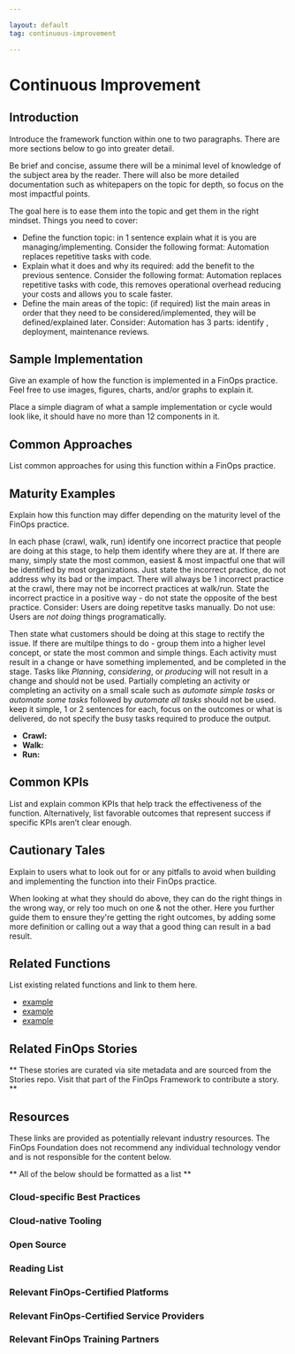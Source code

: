 ```yaml
---

layout: default
tag: continuous-improvement

---
```


# Continuous Improvement

## Introduction
Introduce the framework function within one to two paragraphs. There are more sections below to go into greater detail.

Be brief and concise, assume there will be a minimal level of knowledge of the subject area by the reader. There will also be more detailed documentation such as whitepapers on the topic for depth, so focus on the most impactful points.
 
The goal here is to ease them into the topic and get them in the right mindset. Things you need to cover:
- Define the function topic: in 1 sentence explain what it is you are managing/implementing. Consider the following format: Automation replaces repetitive tasks with code.
- Explain what it does and why its required: add the benefit to the previous sentence. Consider the following format: Automation replaces repetitive tasks with code, this removes operational overhead reducing your costs and allows you to scale faster.
- Define the main areas of the topic: (if required) list the main areas in order that they need to be considered/implemented, they will be defined/explained later. Consider: Automation has 3 parts: identify , deployment, maintenance reviews.

## Sample Implementation
Give an example of how the function is implemented in a FinOps practice. Feel free to use images, figures, charts, and/or graphs to explain it.

Place a simple diagram of what a sample implementation or cycle would look like, it should have no more than 12 components in it.

## Common Approaches
List common approaches for using this function within a FinOps practice.

## Maturity Examples
Explain how this function may differ depending on the maturity level of the FinOps practice.

In each phase (crawl, walk, run) identify one incorrect practice that people are doing at this stage, to help them identify where they are at. If there are many, simply state the most common, easiest & most impactful one that will be identified by most organizations. Just state the incorrect practice, do not address why its bad or the impact. There will always be 1 incorrect practice at the crawl, there may not be incorrect practices at walk/run.
State the incorrect practice in a positive way - do not state the opposite of the best practice. Consider: Users are doing repetitve tasks manually. Do not use: Users are *not doing* things programatically.
 
Then state what customers should be doing at this stage to rectify the issue. If there are multilpe things to do - group them into a higher level concept, or state the most common and simple things. Each activity must result in a change or have something implemented, and be completed in the stage. Tasks like *Planning*, *considering*, or *producing* will not result in a change and should not be used. Partially completing an activity or completing an activity on a small scale such as *automate simple tasks* or *automate some tasks* followed by *automate all tasks* should not be used.
keep it simple, 1 or 2 sentences for each, focus on the outcomes or what is delivered, do not specify the busy tasks required to produce the output.

* **Crawl:**
* **Walk:**
* **Run:**

## Common KPIs
List and explain common KPIs that help track the effectiveness of the function. Alternatively, list favorable outcomes that represent success if specific KPIs aren’t clear enough.

## Cautionary Tales
Explain to users what to look out for or any pitfalls to avoid when building and implementing the function into their FinOps practice.

When looking at what they should do above, they can do the right things in the wrong way, or rely too much on one & not the other. Here you further guide them to ensure they're getting the right outcomes, by adding some more definition or calling out a way that a good thing can result in a bad result.

## Related Functions
List existing related functions and link to them here.
* [example]()
* [example]()
* [example]()

## Related FinOps Stories
** These stories are curated via site metadata and are sourced from the Stories repo. Visit that part of the FinOps Framework to contribute a story. **

## Resources
These links are provided as potentially relevant industry resources. The FinOps Foundation does not recommend any individual technology vendor and is not responsible for the content below.

** All of the below should be formatted as a list **
### Cloud-specific Best Practices
### Cloud-native Tooling
### Open Source
### Reading List
### Relevant FinOps-Certified Platforms
### Relevant FinOps-Certified Service Providers
### Relevant FinOps Training Partners